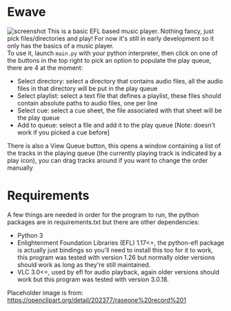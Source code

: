 # Ewave
![screenshot](https://cdn.discordapp.com/attachments/1045329788295983137/1097537931956191313/image.png)
This is a basic EFL based music player. Nothing fancy, just pick files/directories and play!
For now it's still in early development so it only has the basics of a music player.  
To use it, launch `main.py` with your python interpreter, then click on one of the buttons in the top right to pick an option to populate the play queue, there are 4 at the moment:
- Select directory: select a directory that contains audio files, all the audio files in that directory will be put in the play queue
- Select playlist: select a text file that defines a playlist, these files should contain absolute paths to audio files, one per line
- Select cue: select a cue sheet, the file associated with that sheet will be the play queue
- Add to queue: select a file and add it to the play queue [Note: doesn't work if you picked a cue before]  

There is also a View Queue button, this opens a window containing a list of the tracks in the playing queue (the currently playing track is indicated by a play icon), you can drag tracks around if you want to change the order manually

# Requirements
A few things are needed in order for the program to run, the python packages are in requirements.txt but there are other dependencies:
* Python 3
* Enlightenment Foundation Libraries (EFL) 1.17<=, the python-efl package is actually just bindings so you'll need to install this too for it to work, this program 
was tested with version 1.26 but normally older versions should work as long as they're still maintained.
* VLC 3.0<=, used by efl for audio playback, again older versions should work but this program was tested with version 3.0.18.

Placeholder image is from: https://openclipart.org/detail/202377/raseone%20record%201